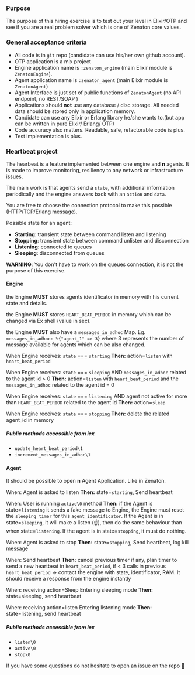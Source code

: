 ### Purpose

The purpose of this hiring exercise is to test out your level in Elixir/OTP and see if you are a real problem solver which is one of Zenaton core values.

### General acceptance criteria

- All code is in `git` repo (candidate can use his/her own github account).
- OTP application is a mix project
- Engine application name is `:zenaton_engine` (main Elixir module is `ZenatonEngine`).
- Agent application name is `:zenaton_agent`  (main Elixir module is `ZenatonAgent`)
- Agent Interface is just set of public functions of `ZenatonAgent` (no API endpoint, no REST/SOAP )
- Applications should **not** use any database / disc storage. All needed data should be stored only in application memory.
- Candidate can use any Elixir or Erlang library he/she wants to.(but app can be written in pure Elixir/ Erlang/ OTP)
- Code accuracy also matters. Readable, safe, refactorable code is plus.
- Test implementation is plus.

### Heartbeat project

The hearbeat is a feature implemented between one engine and **n** agents. It is made to improve monitoring, resiliency to any network or infrastructure issues.

The main work is that agents send a `state`, with additional information periodically and the engine answers back with an `action` and `data`.

You are free to choose the connection protocol to make this possible (HTTP/TCP/Erlang message).

Possible state for an agent:
- **Starting**: transient state between command listen and listening
- **Stopping**: transient state between command unlisten and disconnection
- **Listening**: connected to queues
- **Sleeping**: disconnected from queues

**WARNING**: You don't have to work on the queues connection, it is not the purpose of this exercise.

#### Engine

the Engine **MUST** stores agents identificator in memory with his current state and details.

the Engine **MUST** stores `HEART_BEAT_PERIOD` in memory which can be changed via Ex shell (value in sec).

the Engine **MUST** also have a `messages_in_adhoc` Map. Eg. `messages_in_adhoc: %{"agent_1" => 3}` where 3 represents the number of message available for agents which can be also changed.

When Engine receives:
`state` === `starting`
**Then:** action=`listen` with `heart_beat_period`

When Engine receives:
`state` === `sleeping` AND `messages_in_adhoc` related to the agent id > 0
**Then:** action=`listen` with `heart_beat_period` and the `messages_in_adhoc` related to the agent id = 0

When Engine receives:
`state` === `listening` AND agent not active for more than `HEART_BEAT_PERIOD` related to the agent id 
**Then:** action=`sleep`

When Engine receives:
`state` === `stopping`
**Then:** delete the related agent_id in memory

##### Public methods accessible from iex
- `update_heart_beat_period\1`
- `increment_messages_in_adhoc\1`

#### Agent

It should be possible to open **n** Agent Application. Like in Zenaton.


When: Agent is asked to listen **Then:** state=`starting`, Send heartbeat

When: User is running `active\0` method **Then:** 
if the Agent is state=`listening` it sends a fake message to Engine, the Engine must reset the `sleeping_timer` for this `agent_identificator`. 
If the Agent is in state=`sleeping`, it will make a listen (☝️), 
then do the same behaviour than when state=`listening`. If the agent is in state=`stopping`, it must do nothing. 

When: Agent is asked to stop **Then:** state=`stopping`, Send heartbeat, log kill message

When: Send heartbeat **Then:** cancel previous timer if any, plan timer to send a new heartbeat in `heart_beat_period`, if < 3 calls in previous `heart_beat_period` => contact the engine with state, identificator, RAM. It should receive a response from the engine instantly

When: receiving action=Sleep  Entering sleeping mode **Then:** state=sleeping, send heartbeat

When: receiving action=listen Entering listening mode **Then:** state=listening, send heartbeat

##### Public methods accessible from iex
- `listen\0`
- `active\0`
- `stop\0`

If you have some questions do not hesitate to open an issue on the repo 😬
